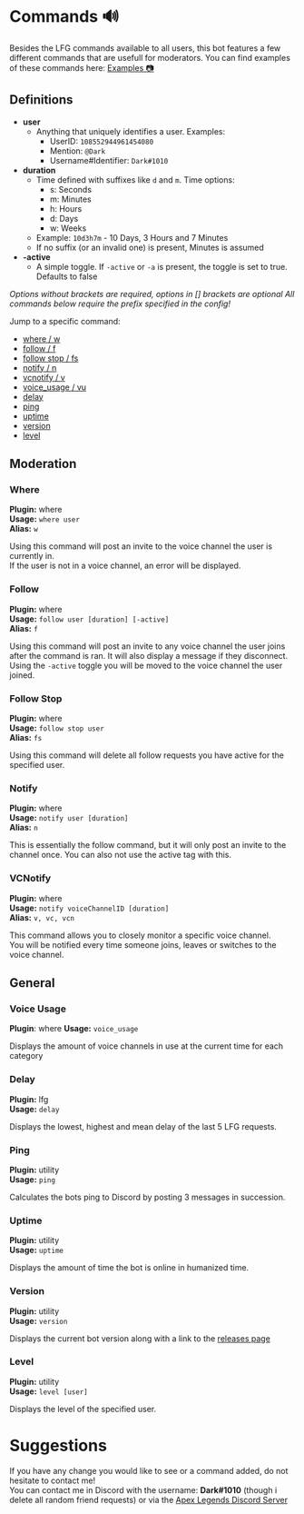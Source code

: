 # Commands 🔊
Besides the LFG commands available to all users, this bot features a few different commands that are usefull for moderators.
You can find examples of these commands here: [Examples 📷](https://github.com/DarkView/JS-MRVNLFG/blob/master/docs/EXAMPLES.md)

## Definitions
 - **user**
   - Anything that uniquely identifies a user. Examples:
     - UserID: `108552944961454080`
     - Mention: `@Dark`
     - Username#Identifier: `Dark#1010`
 - **duration**
   - Time defined with suffixes like `d` and `m`. Time options:
     - s: Seconds
     - m: Minutes
     - h: Hours
     - d: Days
     - w: Weeks
   - Example: `10d3h7m` - 10 Days, 3 Hours and 7 Minutes
   - If no suffix (or an invalid one) is present, Minutes is assumed
 - **-active**
   - A simple toggle. If `-active` or `-a` is present, the toggle is set to true. Defaults to false  
   
*Options without brackets are required, options in [] brackets are optional*
*All commands below require the prefix specified in the config!*

Jump to a specific command:
- [where / w](#where)
- [follow / f](#follow)
- [follow stop / fs](#follow-stop)
- [notify / n](#notify)
- [vcnotify / v](#vcnotify)
- [voice_usage / vu](#voice-usage)
- [delay](#delay)
- [ping](#ping)
- [uptime](#uptime)
- [version](#version)
- [level](#level)

## Moderation

### Where
**Plugin:** where  
**Usage:** `where user`  
**Alias:** `w`  

Using this command will post an invite to the voice channel the user is currently in.  
If the user is not in a voice channel, an error will be displayed.

### Follow
**Plugin:** where  
**Usage:** `follow user [duration] [-active]`  
**Alias:** `f`  

Using this command will post an invite to any voice channel the user joins after the command is ran. It will also display a message if they disconnect.  
Using the `-active` toggle you will be moved to the voice channel the user joined.

### Follow Stop
**Plugin:** where  
**Usage:** `follow stop user`  
**Alias:** `fs`  

Using this command will delete all follow requests you have active for the specified user.

### Notify
**Plugin:** where  
**Usage:** `notify user [duration]`  
**Alias:** `n`  

This is essentially the follow command, but it will only post an invite to the channel once. You can also not use the active tag with this.

### VCNotify
**Plugin:** where  
**Usage:** `notify voiceChannelID [duration]`  
**Alias:** `v, vc, vcn`  

This command allows you to closely monitor a specific voice channel.  
You will be notified every time someone joins, leaves or switches to the voice channel.

## General

### Voice Usage
**Plugin**: where
**Usage:** `voice_usage`

Displays the amount of voice channels in use at the current time for each category

### Delay
**Plugin:** lfg  
**Usage:** `delay`  

Displays the lowest, highest and mean delay of the last 5 LFG requests.

### Ping
**Plugin:** utility  
**Usage:** `ping`  

Calculates the bots ping to Discord by posting 3 messages in succession.

### Uptime
**Plugin:** utility  
**Usage:** `uptime`  

Displays the amount of time the bot is online in humanized time.

### Version
**Plugin:** utility  
**Usage:** `version`  

Displays the current bot version along with a link to the [releases page](https://github.com/DarkView/JS-MRVNLFG/releases)

### Level
**Plugin:** utility  
**Usage:** `level [user]`  

Displays the level of the specified user. 

# Suggestions
If you have any change you would like to see or a command added, do not hesitate to contact me!  
You can contact me in Discord with the username: **Dark#1010** (though i delete all random friend requests) or via the [Apex Legends Discord Server](https://discord.gg/apexlegends)

